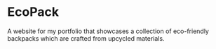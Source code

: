 # EcoPack
A website for my portfolio that showcases a collection of eco-friendly backpacks which are crafted from upcycled materials.
